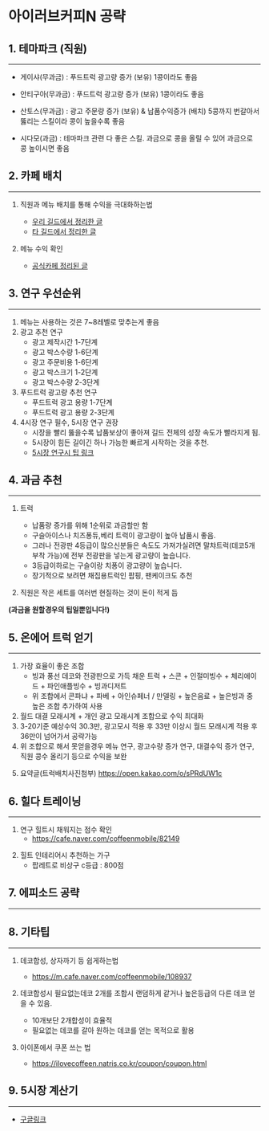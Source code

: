# 아이러브커피N 공략

## 1. 테마파크 (직원)

---

- 게이샤(무과금) : 푸드트럭 광고량 증가 (보유) 1콩이라도 좋음

- 안티구아(무과금) : 푸드트럭 광고량 증가 (보유) 1콩이라도 좋음

- 산토스(무과금) : 광고 주문량 증가 (보유) & 납품수익증가 (배치) 5콩까지 번갈아서 뚫리는 스킬이라 콩이 높을수록 좋음
- 시다모(과금) : 테마파크 관련 다 좋은 스킬. 과금으로 콩을 올릴 수 있어 과금으로 콩 높이시면 좋음

## 2. 카페 배치

---

1. 직원과 메뉴 배치를 통해 수익을 극대화하는법 <br>
    - [우리 길드에서 정리한 글](https://open.kakao.com/p/s6iEQKXzghAgguPdadd) <br>
    - [타 길드에서 정리한 글](https://open.kakao.com/o/sPRdUW1c)

2. 메뉴 수익 확인
    - [공식카페 정리된 글](https://cafe.naver.com/coffeenmobile/110021)

## 3. 연구 우선순위

---

1. 메뉴는 사용하는 것은 7~8레벨로 맞추는게 좋음
2. 광고 추천 연구
    - 광고 제작시간 1-7단계
    - 광고 박스수량 1-6단계
    - 광고 주문비용 1-6단계
    - 광고 박스크기 1-2단계
    - 광고 박스수량 2-3단계
3. 푸드트럭 광고량 추천 연구
    - 푸드트럭 광고 용량 1-7단계
    - 푸드트럭 광고 용량 2-3단계
4. 4시장 연구 필수, 5시장 연구 권장
    - 시장을 빨리 뚫을수록 납품보상이 좋아져 길드 전체의 성장 속도가 빨라지게 됨.
    - 5시장이 힘든 길이긴 하나 가능한 빠르게 시작하는 것을 추천.
    - [5시장 연구시 팁 링크](https://cafe.naver.com/coffeenmobile/111008)

## 4. 과금 추천

---

1. 트럭
   - 납품량 증가를 위해 1순위로 과금할만 함
   - 구슬아이스나 치즈퐁듀,베리 트럭이 광고량이 높아 납품시 좋음.
   - 그러나 전광판 4등급이 많으신분들은 속도도 가져가실려면 말챠트럭(데코5개부착 가능)에 전부 전광판을 넣는게 광고량이 높습니다.
   - 3등급이하로는 구슬이랑 치퐁이 광고량이 높습니다.
   - 장기적으로 보려면 채집용트럭인 팝핑, 팬케이크도 추천

2. 직원은 작은 세트를 여러번 현질하는 것이 돈이 적게 듬

 **(과금을 원할경우의 팁일뿐입니다!)**

## 5. 온에어 트럭 얻기

---

1. 가장 효율이 좋은 조합
   - 빙과 풍선 데코와 전광판으로 가득 채운 트럭 + 스콘 + 인절미빙수 + 체리에이드 + 파인애플빙수 + 빙과디저트
   - 위 조합에서 콘파냐 + 파베 + 아인슈페너 / 만델링 + 높은음료 + 높은빙과 중 높은 조합 추가하여 사용
2. 월드 대결 모래시계 + 개인 광고 모래시계 조합으로 수익 최대화
3. 3-20기준 예상수익 30.3만, 광고모시 적용 후 33만 이상시 월드 모래시계 적용 후 36만이 넘어가서 공략가능
4. 위 조합으로 해서 못얻을경우 메뉴 연구, 광고수량 증가 연구, 대결수익 증가 연구, 직원 콩수 올리기 등으로 수익을 보완

5) 요약글(트럭배치사진첨부)
<https://open.kakao.com/o/sPRdUW1c>

## 6. 힐다 트레이닝

---

1) 연구 힐트시 채워지는 점수 확인
   - <https://cafe.naver.com/coffeenmobile/82149>

2. 힐트 인테리어시 추천하는 가구
   - 팝레트로 비상구 c등급 : 800점

## 7. 에피소드 공략

---



## 8. 기타팁

---

1. 데코합성, 상자까기 등 쉽게하는법
   - <https://m.cafe.naver.com/coffeenmobile/108937>

2. 데코합성시 필요없는데코 2개를 조합시 랜덤하게 같거나 높은등급의 다른 데코 얻을 수 있음.
   - 10개보단 2개합성이 효율적
   - 필요없는 데코를 갈아 원하는 데코를 얻는 목적으로 활용
3. 아이폰에서 쿠폰 쓰는 법
   - <https://ilovecoffeen.natris.co.kr/coupon/coupon.html>

## 9. 5시장 계산기

---

- [구글링크](https://docs.google.com/spreadsheets/d/16UJhpJTZOsbULmwREMQvYyP9qjqbC7cwubBcoufiYTM/edit?usp=sharing)
